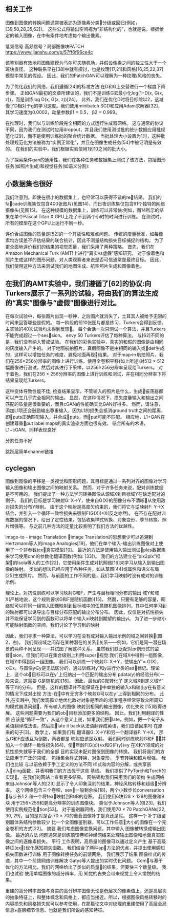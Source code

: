 ##  相关工作

图像到图像的转换问题通常被表述为逐像素分类分级或回归(例如，[39,58,28,35,62])。
这些公式将输出空间视为“非结构化的”，也就是说，根据给定的输入图像，在中有条件地考虑每个输出像素。

低频信号 高频信号？局部图像块PATCH https://www.jianshu.com/p/57ff6f96ce4c

该鉴别器有效地将图像建模为马尔可夫随机场，并假设像素之间的独立性大于一个斑块直径。
这种联系早在[38]中就有探讨，也是纹理[17,21]和风格[16,25,22,37]模型中常见的假设。
因此，我们的PatchGAN可以理解为一种纹理/风格的丧失。

为了优化我们的网络，我们遵循[24]的标准方法:在D和G上交替进行一个梯度下降步骤。
正如GAN最初的文章所建议的，我们不是训练G去最小化log(1−D(x, G(x, z))，而是训练log D(x, G(x, z))[24]。
此外，我们在优化D时将目标除以2，这减慢了D相对于g的学习速度。我们使用minibatch SGD和应用Adam求解器[32]，其学习速度为0.0002，动量参数β1 = 0.5， β2 = 0.999。

在推理时，我们以与训练阶段完全相同的方式运行生成器网络。
这与通常的协议不同，因为我们在测试时应用dropout，并且我们使用测试批的统计数据应用批规范化[29]，而不是使用训练批的聚合统计数据。
当批处理大小设置为1时，这种批处理规范化方法被称为“实例正常化”，并且在图像生成任务[54]中被证明是有效的。
在我们的实验中，我们根据实验使用1到10之间的批大小。

为了探索条件gan的通用性，我们在各种任务和数据集上测试了该方法，包括图形任务(如照片生成)和视觉任务(如语义分割):

## 小数据集也很好

我们注意到，即使在很小的数据集上，也经常可以获得不错的re结果。
我们的facade训练集仅包含400张图片(见图14)，而日夜训练集仅包含91个独特的网络摄像头(见图15)。
在这种规模的数据集上，训练可以非常快:例如，图14所示的结果在单个Pascal Titan X GPU上花了不到两个小时的时间进行训练。
在测试时，所有的模型在这个GPU上运行不到一秒。

评价合成图像的质量是[52]的一个开放性和难点问题。
传统的度量标准，如每像素均方误差不评估结果的联合统计，因此不测量结构损失目标捕捉的结构。
为了更全面地评价我们的结果的视觉质量，我们采用了两种策略。
首先，我们在Amazon Mechanical Turk (AMT)上进行“真实vs虚假”感知研究。
对于像着色和照片生成这样的图形问题，对人类观察者来说是否可信通常是最终目标。
因此，我们使用这种方法来测试我们的地图生成、航空照片生成和图像着色。



## 在我们的AMT实验中，我们遵循了[62]的协议:向Turkers展示了一系列的试验，将由我们的算法生成的“真实”图像与“虚假”图像进行对比。
在每次试验中，每张图片出现一秒钟，之后图片就消失了，土耳其人被给予无限的时间来回答哪些是假的。
每一阶段的前10张图片都是练习，Turkers会得到反馈。
主实验的40次试验均未得到反馈。
每个会话一次只测试一个算法，并且Turkers不能完成超过一个session。
envy 50 Turkers评估了每种算法。
与[62]不同的是，我们没有纳入警戒试验。
在我们的彩色实验中，真实的和假的图像是由相同的灰度输入产生的。
对于地图航拍照片，真假图像不是由相同的输入或der生成的，这样可以增加任务的难度，避免地面再现结果。
对于map↔航拍照片，我们在256×256分辨率的图像上进行训练，使用全卷积平移(如上所述)对512 × 512幅图像进行测试，然后对其进行下采样，以256×256分辨率呈现给Turkers。
对于着色，我们在256 × 256分辨率的图像上进行训练和测试，并在相同分辨率下将结果呈现给Turkers。



这种变体导致性能不佳;
检查结果显示，不管输入的照片是什么，生成振荡器都可以产生几乎完全相同的输出。
显然，在这种情况下，损失度量输入和输出之间匹配的质量是很重要的，而且cGAN的性能确实比GAN好得多。
然而，请注意，添加L1项还会鼓励输出尊重输入，因为L1的损失会抵消ground truth之间的距离，即puts正确匹配输入，并合成puts，而put可能不匹配。
相应地，L1+GAN在创建尊重put label maps的真实渲染方面也很有效。
结合所有的术语，L1+cGAN，同样表现良好

分割任务不好



跳跃层简单channel链接



## cyclegan

图像到图像的平移是一类视觉和图形问题，其目标是通过一系列对齐的图像对学习输入图像和输出图像之间的映射关系。
然而，对于许多任务来说，配对训练数据是不可用的。
我们提出了一种方法学习转换图像从源域X到目标域Y在缺乏配对的例子。
我们的目标是学习映射G: X→Y，使来自G(X)的图像分布不清晰从使用敌对损失的分布Y辨别。
由于这个映射是高度欠约束的，我们将它与逆映射F: Y→X结合，并引入一个循环一致性损失来强制F(G(X))≈X(反之亦然)。
在不存在配对训练数据的情况下，给出了定性结果，包括收集样式转换、对象变形、季节转换、照片增强等。
与之前几种方法的定量比较表明了我们方法的优越性。

image-to - image Translation image Translation的思想至少可以追溯到Hertzmann等人的image Analogies[19]，他们在单个输入-输出训练图像对上使用了一个非参数tex真实模型[10]。
最近的方法是使用输入输出测试ples数据集来学习使用cnn的参数化翻译函数(例如:
[33])。
我们的方法建立在“pix2pix”框架的Isola等人的工作[22]，它使用条件生成对抗网络[16]来学习从输入到输出图像的映射。
类似的想法已经应用于各种任务，如从草图[44]或属性和语义布局[25]生成照片。
然而，与前面的工作不同的是，我们学习映射时没有成对的训练示例。



理论上，对抗性训练可以学习映射G和F，产生与目标相同分布的输出
域Y和域X(严格地说，这个规则要求G和F是随机函数)[15]。
然而，只要有足够的容量，网络就可以将同一组输入图像映射到目标域中的任意随机图像排列，其中任何学习到的映射都可以诱导出与目标分布匹配的输出分布分布。
因此，仅仅是对抗性损失并不能保证学习到的函数可以将单个输入xi映射到期望的输出yi。
为了进一步缩小可能映射函数的空间，我们讨论了学习到的映射

因此，我们寻求一种算法，可以学习在没有成对输入输出示例的域之间转换(图2，右)。
我们假设域之间存在某种潜在的关系关系——例如，它们是同一潜在场景的两种不同呈现——并试图了解这种关系。
虽然我们缺乏配对示例形式的监督sion，但我们可以在集合级别上利用super视觉:我们在域X中得到一组图像，在域Y中得到另一组图像。
我们可以训练一个映射G: X→Y，使输出Yˆ= G(X)，
x∈x，与图像y∈y是无法区分的，通过训练对yˆ和y进行分类的ad标记。理论上，这个ob目标可以在yˆ上归纳出一个匹配的输出分布
pdata(y)的经验分布(一般来说，这需要
G是随机的)[16]。
因此，最优的G就转化了
定义域X到定义域Yˆ等于Y的分布。
但是，这样的翻译并不能保证在中单独的输入x和输出y在有意义的情况下成对出现
方法-在中有无穷多个映射G可以在yˆ上得到相同的分布。
此外,在实践中,
我们发现孤立地优化敌对对象是困难的:标准程序经常导致众所周知的模式崩溃问题，所有输入的图像
映射到相同的输出图像，优化失败
[15]取得进展。
这些问题需要为我们的ob目标添加更多的结构。
因此，我们利用翻译的性质
应该是“循环一致”，从这个意义上说，如果我们把late，例如，把一个句子从英语翻译成法语，然后把late it back从法语翻译成英语，我们应该回来吗
在原来的句子[3]。
数学上，如果我们有
翻译器G: X→Y和另一个翻译器F: Y→X，
那么G和F应该互为倒数，两者都是
映射应该是双射。
我们同时训练映射G和F ，并加入一个循环一致性损失[64]，使年龄F(G(x))≈x和G(F(y))≈y
在X和Y领域的对抗性损失就等于我们的全部
目的实现未配对图像到图像的转换。
我们将我们的方法应用于广泛的领域，
包括集合样式转换，对象变形，
季节转换和照片增强。
我们也比较
与以前依赖于手工定义的方法不同
样式和内容的分解，或共享嵌入ding函数，并表明我们的方法优于这些
基线。
我们提供了PyTorch和Torch的实现。
在我们的网站上查看更多结果。
网络架构我们采用我们的架构
生成网络来自Johnson等人的[23]
显示了令人印象深刻的结果，神经风格转移和超级分辨率。
这个网络包含三个卷积，sev一般剩余块[18]，两个小数步长conversation 与步长1
2
和一个将fea映射到RGB的卷积。
我们使用6块128 × 128的图像和9块
用于256×256和更高分辨率的训练图像块。
类似于Johnson等人的[23]，我们使用实例规范化tion[53]。
对于鉴别器网络，我们使用70 × 70
PatchGANs[22, 30, 29]，目的是对是否
70 × 70的重叠图像补丁是真还是假。
这样一个
补丁级鉴别器体系结构参数较少
比一个全图像鉴别器，可以工作任意大小的图像在一个完全卷积的方式[22]。
摘要
我们考虑图像变换问题，其中输入
图像被转换成输出图像。
最近的方法
问题通常是训练前馈卷积神经网络来处理输出图像和地面真实图像之间的逐像素损失。
平行
工作表明，高质量的图像可以通过定义产生
基于高级特征(ex)优化感知损失函数。
我们结合了两种ap方法的优点，并提出使用感知损失函数进行训练
用于图像转换任务的前馈网络。
我们展示了结果
图像样式的传递，其中一个前馈网络训练解决
Gatys等人提出的实时优化问题。
Com与基于优化的方法相比，我们的网络给出了类似的质量的结果，但要快三个数量级。
我们也试验
使用单幅图像的超分辨率，用
知觉的丧失会带来视觉上令人愉悦的结果。

重建的高分辨率图像与真实的高分辨率图像无论是低层次的像素值上，还是高层次的抽象特征上，和整体概念和风格上，都应当接近。所以，根据图像风格转移时的内容损失和风格损失就可以参考使用，在那篇论文中对纹理的重建使用了高层全局信息+底层细节信息。也就是我们所说的感知特征。





